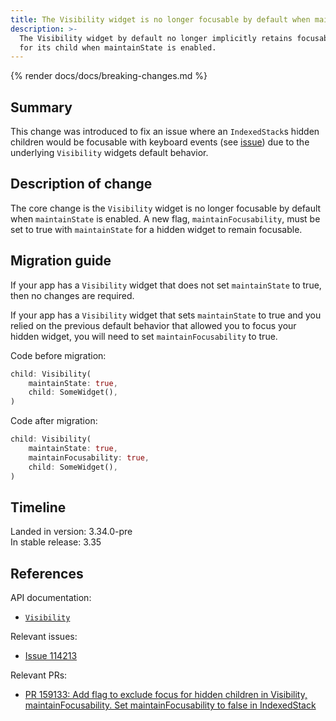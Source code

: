```yaml
---
title: The Visibility widget is no longer focusable by default when maintainState is enabled
description: >-
  The Visibility widget by default no longer implicitly retains focusability
  for its child when maintainState is enabled.
---
```


{% render docs/docs/breaking-changes.md %}

## Summary
This change was introduced to fix an issue
where an `IndexedStack`s hidden children would be focusable with keyboard events
(see [issue](https://github.com/flutter/flutter/issues/114213))
due to the underlying `Visibility` widgets default behavior.

## Description of change
The core change is the `Visibility` widget is no longer focusable by default
when `maintainState` is enabled.
A new flag, `maintainFocusability`, must be set to true with `maintainState`
for a hidden widget to remain focusable.

## Migration guide
If your app has a `Visibility` widget that does not set `maintainState` to true, 
then no changes are required.

If your app has a `Visibility` widget that sets `maintainState` to true
and you relied on the previous default behavior 
that allowed you to focus your hidden widget,
you will need to set `maintainFocusability` to true.

Code before migration:

```dart
child: Visibility(
    maintainState: true,
    child: SomeWidget(),
)
```

Code after migration:

```dart
child: Visibility(
    maintainState: true,
    maintainFocusability: true,
    child: SomeWidget(),
)
```

## Timeline

Landed in version: 3.34.0-pre<br>
In stable release: 3.35

## References

API documentation:

* [`Visibility`]({{site.api}}/flutter/widgets/Visibility-class.html)

Relevant issues:

* [Issue 114213]({{site.repo.flutter}}/issues/114213)

Relevant PRs:

* [PR 159133: Add flag to exclude focus for hidden children in Visibility, maintainFocusability. Set maintainFocusability to false in IndexedStack]({{site.repo.flutter}}/pull/159133)

